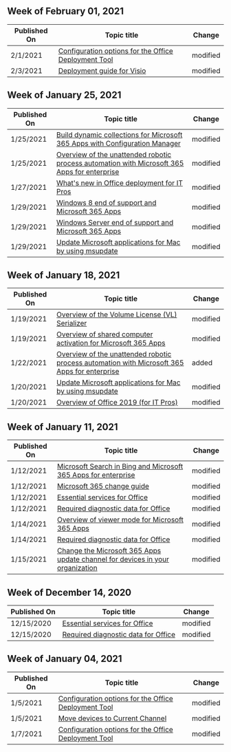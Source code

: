 <!-- This file is generated automatically each week. Changes made to this file will be overwritten.-->



## Week of February 01, 2021


| Published On |Topic title | Change |
|------|------------|--------|
| 2/1/2021 | [Configuration options for the Office Deployment Tool](/DeployOffice/office-deployment-tool-configuration-options) | modified |
| 2/3/2021 | [Deployment guide for Visio](/DeployOffice/deployment-guide-for-visio) | modified |


## Week of January 25, 2021


| Published On |Topic title | Change |
|------|------------|--------|
| 1/25/2021 | [Build dynamic collections for Microsoft 365 Apps with Configuration Manager](/DeployOffice/fieldnotes/build-dynamic-lean-configuration-manager) | modified |
| 1/25/2021 | [Overview of the unattended robotic process automation with Microsoft 365 Apps for enterprise](/DeployOffice/overview-unattended) | modified |
| 1/27/2021 | [What's new in Office deployment for IT Pros](/DeployOffice/whats-new-office-it-pros) | modified |
| 1/29/2021 | [Windows 8 end of support and Microsoft 365 Apps](/DeployOffice/endofsupport/windows-8-support) | modified |
| 1/29/2021 | [Windows Server end of support and Microsoft 365 Apps](/DeployOffice/endofsupport/windows-server-support) | modified |
| 1/29/2021 | [Update Microsoft applications for Mac by using msupdate](/DeployOffice/mac/update-office-for-mac-using-msupdate) | modified |


## Week of January 18, 2021


| Published On |Topic title | Change |
|------|------------|--------|
| 1/19/2021 | [Overview of the Volume License (VL) Serializer](/DeployOffice/mac/volume-license-serializer) | modified |
| 1/19/2021 | [Overview of shared computer activation for Microsoft 365 Apps](/DeployOffice/overview-shared-computer-activation) | modified |
| 1/22/2021 | [Overview of the unattended robotic process automation with Microsoft 365 Apps for enterprise](/DeployOffice/overview-unattended) | added |
| 1/20/2021 | [Update Microsoft applications for Mac by using msupdate](/DeployOffice/mac/update-office-for-mac-using-msupdate) | modified |
| 1/20/2021 | [Overview of Office 2019 (for IT Pros)](/DeployOffice/office2019/overview) | modified |


## Week of January 11, 2021


| Published On |Topic title | Change |
|------|------------|--------|
| 1/12/2021 | [Microsoft Search in Bing and Microsoft 365 Apps for enterprise](/DeployOffice/microsoft-search-bing) | modified |
| 1/12/2021 | [Microsoft 365 change guide](/DeployOffice/fieldnotes/microsoft-365-change-guide) | modified |
| 1/12/2021 | [Essential services for Office](/DeployOffice/privacy/essential-services) | modified |
| 1/12/2021 | [Required diagnostic data for Office](/DeployOffice/privacy/required-diagnostic-data) | modified |
| 1/14/2021 | [Overview of viewer mode for Microsoft 365 Apps](/DeployOffice/overview-viewer-mode) | modified |
| 1/14/2021 | [Required diagnostic data for Office](/DeployOffice/privacy/required-diagnostic-data) | modified |
| 1/15/2021 | [Change the Microsoft 365 Apps update channel for devices in your organization](/DeployOffice/change-update-channels) | modified |


## Week of December 14, 2020


| Published On |Topic title | Change |
|------|------------|--------|
| 12/15/2020 | [Essential services for Office](/DeployOffice/privacy/essential-services) | modified |
| 12/15/2020 | [Required diagnostic data for Office](/DeployOffice/privacy/required-diagnostic-data) | modified |


## Week of January 04, 2021


| Published On |Topic title | Change |
|------|------------|--------|
| 1/5/2021 | [Configuration options for the Office Deployment Tool](/DeployOffice/office-deployment-tool-configuration-options) | modified |
| 1/5/2021 | [Move devices to Current Channel](/DeployOffice/other/move-devices-current-channel) | modified |
| 1/7/2021 | [Configuration options for the Office Deployment Tool](/DeployOffice/office-deployment-tool-configuration-options) | modified |
